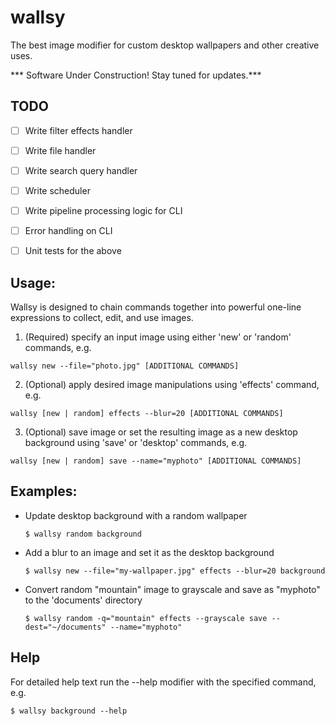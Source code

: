 # wallsy

The best image modifier for custom desktop wallpapers and other creative uses.

*** Software Under Construction! Stay tuned for updates.***
## TODO
- [ ] Write filter effects handler
- [ ] Write file handler
- [ ] Write search query handler
- [ ] Write scheduler
- [ ] Write pipeline processing logic for CLI
- [ ] Error handling on CLI 
- [ ] Unit tests for the above


## Usage:

Wallsy is designed to chain commands together into powerful one-line expressions to collect, edit, and use images.

1) (Required) specify an input image using either 'new' or 'random' commands, e.g. 

```
wallsy new --file="photo.jpg" [ADDITIONAL COMMANDS]
```

2) (Optional) apply desired image manipulations using 'effects' command, e.g. 

```
wallsy [new | random] effects --blur=20 [ADDITIONAL COMMANDS]
```

3) (Optional) save image or set the resulting image as a new desktop background using 'save' or 'desktop' commands, e.g. 

```
wallsy [new | random] save --name="myphoto" [ADDITIONAL COMMANDS]
```

## Examples:

- Update desktop background with a random wallpaper

    ```
    $ wallsy random background
    ```

- Add a blur to an image and set it as the desktop background

    ```
    $ wallsy new --file="my-wallpaper.jpg" effects --blur=20 background
    ```

- Convert random "mountain" image to grayscale and save as "myphoto" to the 'documents' directory

    ```
    $ wallsy random -q="mountain" effects --grayscale save --dest="~/documents" --name="myphoto"
    ```

## Help
For detailed help text run the --help modifier with the specified command, e.g.

```
$ wallsy background --help
```